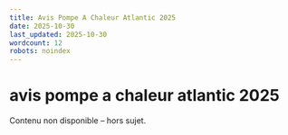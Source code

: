 ```yaml
---
title: Avis Pompe A Chaleur Atlantic 2025
date: 2025-10-30
last_updated: 2025-10-30
wordcount: 12
robots: noindex
---
```


# avis pompe a chaleur atlantic 2025

Contenu non disponible – hors sujet.